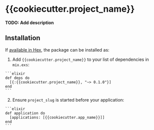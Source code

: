 # {{cookiecutter.project_name}}

**TODO: Add description**

## Installation

If [available in Hex](https://hex.pm/docs/publish), the package can be installed as:

  1. Add `{{cookiecutter.project_name}}` to your list of dependencies in `mix.exs`:

    ```elixir
    def deps do
      [{:{{cookiecutter.project_name}}, "~> 0.1.0"}]
    end
    ```

  2. Ensure `project_slug` is started before your application:

    ```elixir
    def application do
      [applications: [{{cookiecutter.app_name}}]]
    end
    ```
